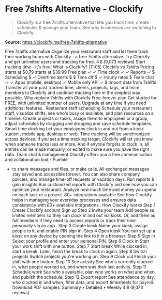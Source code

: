 # Free 7shifts Alternative - Clockify

> Clockify is a free 7shifts alternative that lets you track time, create schedules & manage your team. See why businesses are switching to Clockify.

**Source:** https://clockify.me/free-7shifts-alternative

Free 7shifts alternative
Organize your restaurant staff and let them track their working hours with Clockify - a free 7shifts alternative. Try Clockify and get unlimited users and tracking for free.
4.8 (9,073 reviews)
Start tracking time - it's free!
What is Clockify? (11:05)
Clockify vs 7shifts
Pricing
starts at $0.79
starts at $39.99
Free plan
✓
✓
Time clock
✓
✓
Reports
✓
$
Scheduling
$
✓
Overtime alerts
$
$
Time off
$
✓
Hourly rates
$
Team chat
✓
✓
Apps (mobile, desktop)
✓
Mobile only
API
✓
$
Import data from 7shifts
Transfer all your past tracked time, clients, projects, tags, and team members to Clockify and continue tracking time in the simplest way possible.
Why replace 7shifts with Clockify
Free-forever plan
Get started for FREE, with unlimited number of users. Upgrade at any time if you need
additional features
.
Restaurant staff scheduling
Schedule your restaurant staff, visualize shifts, see who's busy or available, and plan resources on a timeline.
Create projects or tasks, assign them to employees or a group, adjust schedules by dragging and dropping and save schedule templates.
Smart time clocking
Let your employees clock in and out from a
kiosk station
, mobile app, desktop or web. Time tracking will be synchronized across devices.
If you set a time tracking target, Clockify will let you know when someone tracks less or more. And if anyone forgets to clock in, all entries can be made manually, or edited to make sure you have the right data.
Team chat & management
Clockify offers you a free communication and collaboration tool -
Pumble
- to share messages and files, or make calls. All exchanged messages stay saved and accessible forever.
You can also share company policies, and manage time-off requests or vacation days.
Run reports & gain insights
Run customized reports with Clockify and see how you can optimize your restaurant. Analyze how much time and money you spend on each task or a project.
80+ integrations available
See how Clockify helps in managing your everyday processes and ensures data consistency with
80+ available integrations
.
How Clockify works
Step 1
Create Clockify account
Sign up
Step 2
Invite your team
Add people as limited members so they can clock in and out via kiosk. Or, add them as full members if they need to access reports or track their time personally via
an app
.
Step 3
Create kiosk
Name your kiosk, assign people to it, and enable PIN sign in.
Step 4
Open kiosk
You can set up a kiosk on any device by opening the link to it in a browser.
Step 5
Sign in
Select your profile and enter your personal PIN.
Step 6
Clock in
Start your work shift with one button.
Step 7
Start break
While clocked in, start a break. Later, finish the break to clock in again.
Step 8
Switch projects
Switch projects you're working on.
Step 9
Clock out
Finish your shift with one button.
Step 10
See activity
See who's currently clocked in, what people worked on, and when was their last activity.
Step 11
Schedule work
See who's available, plan who works on what and when, and publish the schedule.
Step 12
Export report
See attendance by day, who clocked in and when, filter data, and export timesheets for payroll.
Download PDF samples:
Summary
•
Detailed
•
Weekly
4.8 (9,073 reviews)